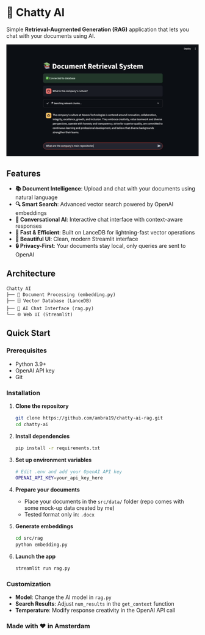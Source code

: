 # 🤖 Chatty AI

Simple **Retrieval-Augmented Generation (RAG)** application that lets you chat with your documents using AI. 

![Chatty AI Screenshot](src/images/ChattyAI.png)

## Features

- **📚 Document Intelligence**: Upload and chat with your documents using natural language
- **🔍 Smart Search**: Advanced vector search powered by OpenAI embeddings
- **💬 Conversational AI**: Interactive chat interface with context-aware responses
- **🚀 Fast & Efficient**: Built on LanceDB for lightning-fast vector operations
- **🎨 Beautiful UI**: Clean, modern Streamlit interface
- **🔒 Privacy-First**: Your documents stay local, only queries are sent to OpenAI

## Architecture

```
Chatty AI
├── 📄 Document Processing (embedding.py)
├── 🗄️ Vector Database (LanceDB)
├── 🤖 AI Chat Interface (rag.py)
└── 🌐 Web UI (Streamlit)
```

## Quick Start

### Prerequisites

- Python 3.9+
- OpenAI API key
- Git

### Installation

1. **Clone the repository**
   ```bash
   git clone https://github.com/ambra19/chatty-ai-rag.git
   cd chatty-ai
   ```

2. **Install dependencies**
   ```bash
   pip install -r requirements.txt
   ```

3. **Set up environment variables**
   ```bash
   # Edit .env and add your OpenAI API key
   OPENAI_API_KEY=your_api_key_here
   ```

4. **Prepare your documents**
   - Place your documents in the `src/data/` folder (repo comes with some mock-up data created by me)
   - Tested format only in: `.docx`

5. **Generate embeddings**
   ```bash
   cd src/rag
   python embedding.py
   ```

6. **Launch the app**
   ```bash
   streamlit run rag.py
   ```

### Customization

- **Model**: Change the AI model in `rag.py`
- **Search Results**: Adjust `num_results` in the `get_context` function
- **Temperature**: Modify response creativity in the OpenAI API call

### Made with ❤️ in Amsterdam